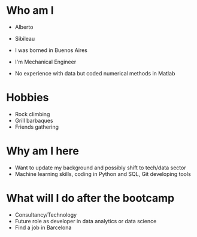 
# Who am I

* Alberto
* Sibileau

* I was borned in Buenos Aires
* I'm Mechanical Engineer
* No experience with data but coded numerical methods in Matlab

# Hobbies

* Rock climbing
* Grill barbaques
* Friends gathering

# Why am I here

* Want to update my background and possibly shift to tech/data sector
* Machine learning skills, coding in Python and SQL, Git developing tools

# What will I do after the bootcamp

* Consultancy/Technology
* Future role as developer in data analytics or data science
* Find a job in Barcelona
